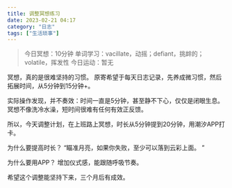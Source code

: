 ```yaml
---
title: 调整冥想练习
date: 2023-02-21 04:17 
category: "日志"
tags: ["生活琐事"]
---
```


> 今日冥想：10分钟
> 单词学习：vacillate，动摇；defiant，挑衅的；volatile，挥发性
> 今日运动：暂无

冥想，真的是很难坚持的习惯。
原寄希望于每天日志记录，先养成微习惯，然后拓展时间，从5分钟到15分钟+。

实际操作发现，并不奏效：时间一直是5分钟，甚至静不下心，仅仅是闭眼生息。
冥想不像洗冷水澡，短时间很难有任何有效正反馈。

所以，今天调整计划，在上班路上冥想，时长从5分钟提到20分钟，用潮汐APP打卡。

为什么要提高时长？
“瞄准月亮，如果你失败，至少可以落到云彩上面。 ”

为什么要用APP？
增加仪式感，能跟随呼吸节奏。

希望这个调整能坚持下来，三个月后有成效。



